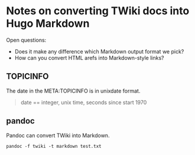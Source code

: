 # Notes on converting TWiki docs into Hugo Markdown

Open questions:

* Does it make any difference which Markdown output format we pick?
* How can you convert HTML arefs into Markdown-style links?

## TOPICINFO

The date in the META:TOPICINFO is in unixdate format.

> date == integer, unix time, seconds since start 1970

## pandoc

Pandoc can convert TWiki into Markdown.

```
pandoc -f twiki -t markdown test.txt
```
